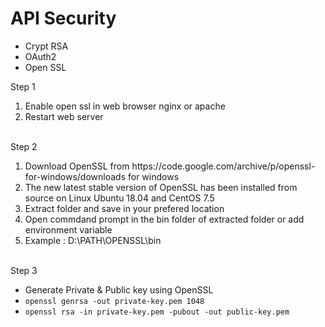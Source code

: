 # API Security

<ul>
  <li>Crypt RSA</li>
  <li>OAuth2</li>
  <li>Open SSL</li>
</ul>
Step 1
<br>
<ol>
  <li>Enable open ssl in web browser nginx or apache</li>
  <li>Restart web server</li>
</ol>
<br>
Step 2
<br>
<ol>
  <li>Download OpenSSL from https://code.google.com/archive/p/openssl-for-windows/downloads for windows</li>
  <li>The new latest stable version of OpenSSL has been installed from source on Linux Ubuntu 18.04 and CentOS 7.5</li>
  <li>Extract folder and save in your prefered location</li>
  <li>Open commdand prompt in the bin folder of extracted folder or add environment variable</li>
  <li>Example : D:\PATH\OPENSSL\bin</li>
</ol>
<br>
Step 3
<br>
<ul>
  <li>Generate Private & Public key using OpenSSL</li>
  <li><code>openssl genrsa -out private-key.pem 1048</code></li>
  <li><code>openssl rsa -in private-key.pem -pubout -out public-key.pem</code></li>
</ul>





